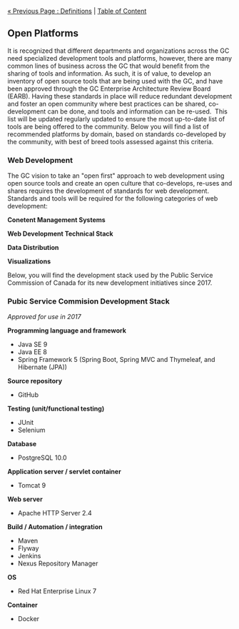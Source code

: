 [« Previous Page : Definitions](8_Definitions.md) | [Table of Content](TOC.md)

## Open Platforms
It is recognized that different departments and organizations across the GC need specialized development tools and platforms, however, there are many common lines of business across the GC that would benefit from the sharing of tools and information. As such, it is of value, to develop an inventory of open source tools that are being used with the GC, and have been approved through the GC Enterprise Architecture Review Board (EARB). Having these standards in place will reduce redundant development and foster an open community where best practices can be shared, co-development can be done, and tools and information can be re-used.  
This list will be updated regularly updated to ensure the most up-to-date list of tools are being offered to the community.
Below you will find a list of recommended platforms by domain, based on standards co-developed by the community, with best of breed tools assessed against this criteria. 

### Web Development

The GC vision to take an "open first" approach to web development using open source tools and create an open culture that co-develops, re-uses and shares requires the development of standards for web development. 
Standards and tools will be required for the following categories of web development:

**Conetent Management Systems**

**Web Development Technical Stack**

**Data Distribution**

**Visualizations**

Below, you will find the development stack used by the Public Service Commission of Canada for its new development initiatives since 2017.

### Pubic Service Commision Development Stack
*Approved for use in 2017*

**Programming language and framework**
- Java SE 9
- Java EE 8
- Spring Framework 5 (Spring Boot, Spring MVC and Thymeleaf, and Hibernate (JPA))

**Source repository**
- GitHub

**Testing (unit/functional testing)**
- JUnit
- Selenium

**Database**
- PostgreSQL 10.0

**Application server / servlet container**
- Tomcat 9

**Web server**
- Apache HTTP Server 2.4

**Build / Automation / integration**
- Maven
- Flyway
- Jenkins
- Nexus Repository Manager

**OS**
- Red Hat Enterprise Linux 7

**Container**
- Docker
